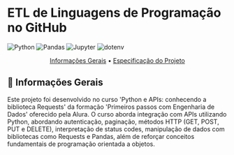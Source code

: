 # ETL de Linguagens de Programação no GitHub
![Python](https://img.shields.io/badge/Python-FFD43B?style=for-the-badge&logo=python&logoColor=blue)
![Pandas](https://img.shields.io/badge/Pandas-2C2D72?style=for-the-badge&logo=pandas&logoColor=white)
![Jupyter](https://img.shields.io/badge/Jupyter-F37626.svg?&style=for-the-badge&logo=Jupyter&logoColor=white)
![dotenv](https://img.shields.io/badge/dotenv-000.svg?style=for-the-badge&logo=dotenv&logoColor=white)

<p align="center">
 <a href="#started">Informações Gerais</a> • 
 <a href="#aboutproject">Especificação do Projeto</a> 
</p>

<h2 id="started">🚀 Informações Gerais</h2>

Este projeto foi desenvolvido no curso 'Python e APIs: conhecendo a biblioteca Requests' da formação 'Primeiros passos com Engenharia de Dados' oferecido pela Alura. O curso aborda integração com APIs utilizando Python, abordando autenticação, paginação, métodos HTTP (GET, POST, PUT e DELETE), interpretação de status codes, manipulação de dados com bibliotecas como Requests e Pandas, além de reforçar conceitos fundamentais de programação orientada a objetos.
